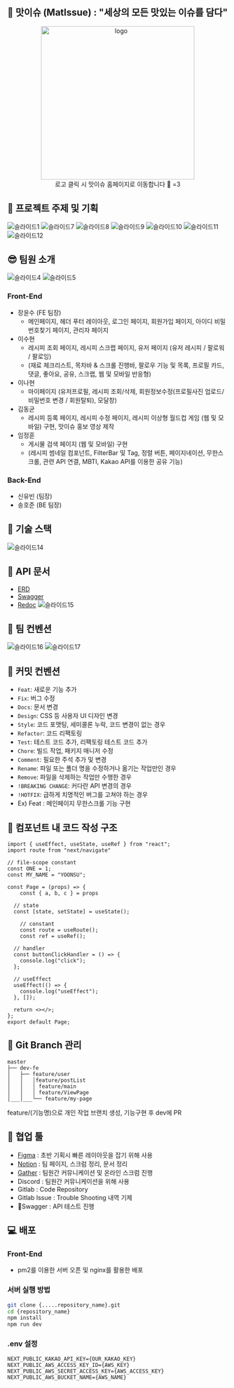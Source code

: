 ## 🍳 맛이슈 (MatIssue) : "세상의 모든 맛있는 이슈를 담다"
<div align="center">
<a href="https://www.matissue.com">
  <img src="https://github.com/limeorange/MatIssue/assets/78308684/72f4ac32-0747-4605-b069-cebd397b122f" alt="logo" width="350">
</a>
</div>
<div align="center">로고 클릭 시 맛이슈 홈페이지로 이동합니다 🚗 =3 </div>


## 🍎 프로젝트 주제 및 기획
![슬라이드1](https://github.com/limeorange/MatIssue/assets/78308684/a64177c7-d22c-4df2-ae89-a0d82ee8598f)
![슬라이드7](https://github.com/limeorange/MatIssue/assets/78308684/36252c0d-0711-45ee-9db2-aee5fa4818a6)
![슬라이드8](https://github.com/limeorange/MatIssue/assets/78308684/bdc3bb14-36e3-44d3-ba48-7dd017ce21df)
![슬라이드9](https://github.com/limeorange/MatIssue/assets/78308684/8400f5f5-a61e-4f0a-b489-bb303cff65d5)
![슬라이드10](https://github.com/limeorange/MatIssue/assets/78308684/3975298b-1fe3-4b27-9e73-929236f1b1bb)
![슬라이드11](https://github.com/limeorange/MatIssue/assets/78308684/9e7e51a9-a3bd-4d54-ac7e-bc91f360f729)
![슬라이드12](https://github.com/limeorange/MatIssue/assets/78308684/4f7795fc-78c1-47f3-a894-47cc48ba0f26)


<!-- ## 서비스 소개 및 핵심 기능

#### 레시피 작성 및 수정, 게시물 스크랩 등 레시피 공유 플랫폼의 핵심 서비스를 구현합니다.

1. 회원가입, 로그인, 회원정보 수정 등 **유저 정보 관련 CRUD**
2. 회원가입 및 회원정보 수정시 **회원인증 이메일 발송 기능** 제공
3. **마이페이지** 에서 사용자는 자신이 업로드한 레시피를 마이페이지에서 확인 조회, 삭제. 회원정보수정 페이지에서 비밀번호, 닉네임, 프로필 사진 사용자 정보 CRUD. 사용자는 스크랩한 레시피를 확인하고 메모를 수정 가능
4. **레시피 작성**, **레시피 수정**, **레시피 조회** 및, **레시피 상세 정보 조회** 등 **기본적인 게시물 관련 CRUD**
5. **레시피 통합 검색 (제목, 재료, 내용 등)**, **카테고리 별 레시피 조회** 가능
6. **레시피 스크랩 기능** 제공, 스크랩의 경우 서버 DB가 아닌, 프론트 단에서 저장 및 관리됨 (local strorage)
7. 댓글 작성, 수정 및 삭제 등 **댓글 관련 CRUD**
8. **게시글 및 댓글 좋아요** 기능 제공
9. **관리자 관련 CRUD**
10. MBTI, 레시피 이상형 월드컵과 같은 **오락적 요소** 제공
11. 모바일 사용자를 위한 **반응형 페이지** 제공 -->

## 😎 팀원 소개
![슬라이드4](https://github.com/limeorange/MatIssue/assets/78308684/7a10fe9c-9d24-4192-80a7-65f429c593f2)
![슬라이드5](https://github.com/limeorange/MatIssue/assets/78308684/5690e395-fd31-4d20-8f74-0f74ef691264)

### Front-End
- 장윤수 (FE 팀장)
  - 메인페이지, 헤더 푸터 레이아웃, 로그인 페이지, 회원가입 페이지, 아이디 비밀번호찾기 페이지, 관리자 페이지 
- 이수현
  - 레시피 조회 페이지, 레시피 스크랩 페이지, 유저 페이지 (유저 레시피 / 팔로워 / 팔로잉)
  - (재료 체크리스트, 목차바 & 스크롤 진행바, 팔로우 기능 및 목록, 프로필 카드, 댓글, 좋아요, 공유, 스크랩, 웹 및 모바일 반응형)
- 이나현
  - 마이페이지 (유저프로필, 레시피 조회/삭제, 회원정보수정(프로필사진 업로드/ 비밀번호 변경 / 회원탈퇴), 모달창)
- 김동균
  - 레시피 등록 페이지, 레시피 수정 페이지, 레시피 이상형 월드컵 게임 (웹 및 모바일) 구현, 맛이슈 홍보 영상 제작
- 임정훈
  - 게시물 검색 페이지 (웹 및 모바일) 구현
  - (레시피 썸네일 컴포넌트, FilterBar 및 Tag, 정렬 버튼, 페이지네이션, 무한스크롤, 관련 API 연결, MBTI, Kakao API를 이용한 공유 기능)

### Back-End

- 신유빈 (팀장)
- 송호준 (BE 팀장)

## 🌳 기술 스택
![슬라이드14](https://github.com/limeorange/MatIssue/assets/78308684/24055bf4-2328-4643-909e-953591a494a8)

## 📑 API 문서
- [ERD](https://www.erdcloud.com/d/AW9MEiXv4g2T9mJHx)
- [Swagger](https://matissue-1jim.onrender.com/docs)
- [Redoc](https://matissue-1jim.onrender.com/redoc)
![슬라이드15](https://github.com/limeorange/MatIssue/assets/78308684/ff85d4e3-9087-4adc-9b1a-f66fb2f1ce00)

## 📝 팀 컨벤션
![슬라이드16](https://github.com/limeorange/MatIssue/assets/78308684/164d11fa-f2fd-471d-9917-3544566b7019)
![슬라이드17](https://github.com/limeorange/MatIssue/assets/78308684/fcbb81ac-f751-4716-b4ec-f452f233f2a1)

## 📝 커밋 컨벤션
- `Feat`: 새로운 기능 추가
- `Fix`: 버그 수정
- `Docs`: 문서 변경
- `Design`: CSS 등 사용자 UI 디자인 변경
- `Style`: 코드 포맷팅, 세미콜론 누락, 코드 변경이 없는 경우
- `Refactor`: 코드 리팩토링
- `Test`: 테스트 코드 추가, 리팩토링 테스트 코드 추가
- `Chore`: 빌드 작업, 패키지 매니저 수정
- `Comment`: 필요한 주석 추가 및 변경
- `Rename`: 파일 또는 폴더 명을 수정하거나 옮기는 작업만인 경우
- `Remove`: 파일을 삭제하는 작업만 수행한 경우
- `!BREAKING CHANGE`: 커다란 API 변경의 경우
- `!HOTFIX`: 급하게 치명적인 버그를 고쳐야 하는 경우
- Ex) Feat : 메인페이지 무한스크롤 기능 구현

## 📝 컴포넌트 내 코드 작성 구조
```tsx
import { useEffect, useState, useRef } from "react";
import route from "next/navigate"

// file-scope constant
const ONE = 1;
const MY_NAME = "YOONSU";

const Page = (props) => {
	const { a, b, c } = props

  // state
  const [state, setState] = useState();

	// constant
	const route = useRoute();
	const ref = useRef();

  // handler
  const buttonClickHandler = () => {
    console.log("click");
  };

  // useEffect
  useEffect(() => {
    console.log("useEffect");
  }, []);

  return <></>;
};
export default Page;
``` 

## 🌵 Git Branch 관리

```
master
├── dev-fe
│   ├── feature/user
│   │   │feature/postList
│   │   │ feature/main
│   │   │ feature/ViewPage
│___│___└── feature/my-page
```
feature/(기능명)으로 개인 작업 브랜치 생성, 기능구현 후 dev에 PR

## 🌈 협업 툴

- [Figma](https://www.figma.com/file/1T0YMmCs1tyNQ3ud32OELi?embed_host=notion&kind=&node-id=0-1&t=kZbDFgIjnFHXUPtm-0&type=design&viewer=1) : 초반 기획시 빠른 레이아웃을 잡기 위해 사용
- [Notion](https://www.notion.so/elice/10-67e5d91b15e7404cbfe47c3ff0c40a33) : 팀 페이지, 스크럼 정리, 문서 정리
- [Gather](https://app.gather.town/app/KsD8E36KLhbcxc03/EliceProject) : 팀원간 커뮤니케이션 및 온라인 스크럼 진행
- Discord : 팀원간 커뮤니케이션을 위해 사용
- Gitlab : Code Repository
- Gitlab Issue : Trouble Shooting 내역 기제
- Swagger : API 테스트 진행

## 💻 배포
### Front-End
- pm2를 이용한 서버 오픈 및 nginx를 활용한 배포

### 서버 실행 방법
```bash
git clone {.....repository_name}.git
cd {repository_name}
npm install
npm run dev
```

### .env 설정
```
NEXT_PUBLIC_KAKAO_API_KEY={OUR_KAKAO_KEY}
NEXT_PUBLIC_AWS_ACCESS_KEY_ID={AWS_KEY}
NEXT_PUBLIC_AWS_SECRET_ACCESS_KEY={AWS_ACCESS_KEY}
NEXT_PUBLIC_AWS_BUCKET_NAME={AWS_NAME}
```

